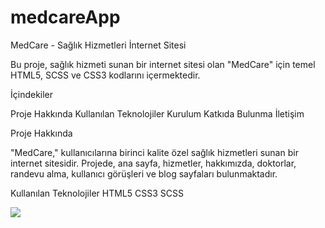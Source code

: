 # medcareApp


MedCare - Sağlık Hizmetleri İnternet Sitesi

Bu proje, sağlık hizmeti sunan bir internet sitesi olan "MedCare" için temel HTML5, SCSS ve CSS3 kodlarını içermektedir.


İçindekiler

Proje Hakkında
Kullanılan Teknolojiler
Kurulum
Katkıda Bulunma
İletişim


Proje Hakkında

"MedCare," kullanıcılarına birinci kalite özel sağlık hizmetleri sunan bir internet sitesidir. Projede, ana sayfa, hizmetler, hakkımızda, doktorlar, randevu alma, kullanıcı görüşleri ve blog sayfaları bulunmaktadır.

Kullanılan Teknolojiler
HTML5
CSS3
SCSS

![](https://github.com/omergzlaydn/medcareApp/blob/main/image/medcare.gif)